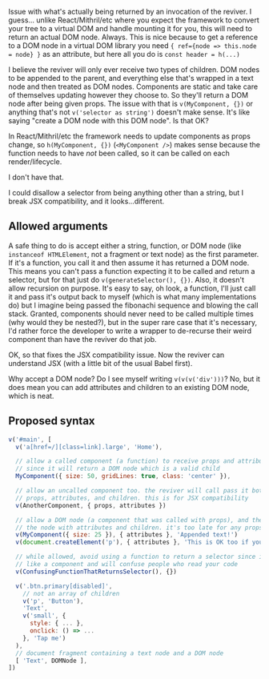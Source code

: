 Issue with what's actually being returned by an invocation of the reviver. I
guess... unlike React/Mithril/etc where you expect the framework to convert your
tree to a virtual DOM and handle mounting it for you, this will need to return
an actual DOM node. Always. This is nice because to get a reference to a DOM
node in a virtual DOM library you need `{ ref={node => this.node = node} }` as
an attribute, but here all you do is `const header = h(...)`

I believe the reviver will only ever receive two types of children. DOM nodes to
be appended to the parent, and everything else that's wrapped in a text node and
then treated as DOM nodes. Components are static and take care of themselves
updating however they choose to. So they'll return a DOM node after being given
props. The issue with that is `v(MyComponent, {})` or anything that's not
`v('selector as string')` doesn't make sense. It's like saying "create a DOM
node with this DOM node". Is that OK?

In React/Mithril/etc the framework needs to update components as props change,
so `h(MyComponent, {})` (`<MyComponent />`) makes sense because the function
needs to have _not_ been called, so it can be called on each render/lifecycle.

I don't have that.

I could disallow a selector from being anything other than a string, but I break
JSX compatibility, and it looks...different.

## Allowed arguments

A safe thing to do is accept either a string, function, or DOM node (like
`instanceof HTMLElement`, not a fragment or text node) as the first parameter.
If it's a function, you call it and then assume it has returned a DOM node. This
means you can't pass a function expecting it to be called and return a selector,
but for that just do `v(generateSelector(), {})`. Also, it doesn't allow
recursion on purpose. It's easy to say, oh look, a function, I'll just call it
and pass it's output back to myself (which is what many implementations do) but
I imagine being passed the fibonachi sequence and blowing the call stack.
Granted, components should never need to be called multiple times (why would
they be nested?), but in the super rare case that it's necessary, I'd rather
force the developer to write a wrapper to de-recurse their weird component than
have the reviver do that job.

OK, so that fixes the JSX compatibility issue. Now the reviver can understand
JSX (with a little bit of the usual Babel first).

Why accept a DOM node? Do I see myself writing `v(v(v('div')))`? No, but it does
mean you can add attributes and children to an existing DOM node, which is neat.

## Proposed syntax

```js
v('#main', [
  v('a[href=/][class=link].large', 'Home'),

  // allow a called component (a function) to receive props and attributes
  // since it will return a DOM node which is a valid child
  MyComponent({ size: 50, gridLines: true, class: 'center' }),

  // allow an uncalled component too. the reviver will call pass it both the
  // props, attributes, and children. this is for JSX compatibility
  v(AnotherComponent, { props, attributes })

  // allow a DOM node (a component that was called with props), and then modify
  // the node with attributes and children. it's too late for any props
  v(MyComponent({ size: 25 }), { attributes }, 'Appended text!')
  v(document.createElement('p'), { attributes }, 'This is OK too if you need')

  // while allowed, avoid using a function to return a selector since it looks
  // like a component and will confuse people who read your code
  v(ConfusingFunctionThatReturnsSelector(), {})

  v('.btn.primary[disabled]',
    // not an array of children
    v('p', 'Button'),
    'Text',
    v('small', {
      style: { ... },
      onclick: () => ...
    }, 'Tap me')
  ),
  // document fragment containing a text node and a DOM node
  [ 'Text', DOMNode ],
])
```